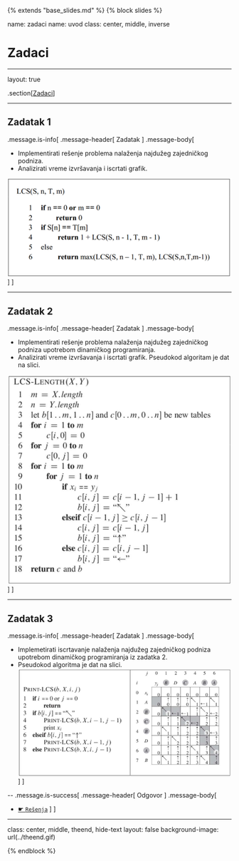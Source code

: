 {% extends "base_slides.md" %}
{% block slides %}

name: zadaci
name: uvod 
class: center, middle, inverse

# Zadaci

---
layout: true

.section[[Zadaci](#sadrzaj)]

---

## Zadatak 1 

.message.is-info[
.message-header[
Zadatak
]
.message-body[
- Implementirati rešenje problema nalaženja najdužeg zajedničkog podniza. 
- Analizirati vreme izvršavanja i iscrtati grafik.

![:scale 70%](img/z12/z1.png)
]
]

---
## Zadatak 2

.message.is-info[
.message-header[
Zadatak
]
.message-body[
- Implementirati rešenje problema nalaženja najdužeg zajedničkog podniza upotrebom dinamičkog programiranja. 
- Analizirati vreme izvršavanja i iscrtati grafik. Pseudokod algoritam je dat na slici.

![:scale 40%](img/z12/z2.png)
]
]

---
## Zadatak 3

.message.is-info[
.message-header[
Zadatak
]
.message-body[
- Implemetirati iscrtavanje nalaženja najdužeg zajedničkog podniza upotrebom dinamičkog programiranja iz zadatka 2. 
- Pseudokod algoritma je dat na slici.
  ![:scale 57%](img/z12/z3.png)
]
]

--
.message.is-success[
.message-header[
Odgovor
]
.message-body[
- <a target="_blank" rel="noopener noreferrer" href="../python-z12-resenja"> ☛ `Rešenja`</a>
]
]

---

class: center, middle, theend, hide-text
layout: false
background-image: url(../theend.gif)

{% endblock %}